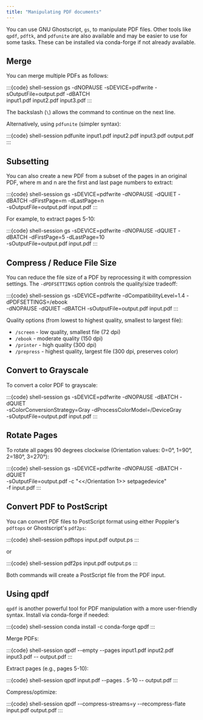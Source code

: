 ```yaml
---
title: "Manipulating PDF documents"
---
```


You can use GNU Ghostscript, `gs`, to manipulate PDF files. Other tools
like `qpdf`, `pdftk`, and `pdfunite` are also available and may be easier
to use for some tasks. These can be installed via conda-forge if not
already available.

## Merge

You can merge multiple PDFs as follows:

:::{code} shell-session
gs -dNOPAUSE -sDEVICE=pdfwrite -sOutputFile=output.pdf -dBATCH \
    input1.pdf input2.pdf input3.pdf
:::

The backslash (`\`) allows the command to continue on the next line.

Alternatively, using `pdfunite` (simpler syntax):

:::{code} shell-session
pdfunite input1.pdf input2.pdf input3.pdf output.pdf
:::

## Subsetting

You can also create a new PDF from a subset of the pages in an original
PDF, where m and n are the first and last page numbers to extract:

:::{code} shell-session
gs -sDEVICE=pdfwrite -dNOPAUSE -dQUIET -dBATCH -dFirstPage=m -dLastPage=n \
    -sOutputFile=output.pdf input.pdf
:::

For example, to extract pages 5-10:

:::{code} shell-session
gs -sDEVICE=pdfwrite -dNOPAUSE -dQUIET -dBATCH -dFirstPage=5 -dLastPage=10 \
    -sOutputFile=output.pdf input.pdf
:::

## Compress / Reduce File Size

You can reduce the file size of a PDF by reprocessing it with compression
settings. The `-dPDFSETTINGS` option controls the quality/size tradeoff:

:::{code} shell-session
gs -sDEVICE=pdfwrite -dCompatibilityLevel=1.4 -dPDFSETTINGS=/ebook \
    -dNOPAUSE -dQUIET -dBATCH -sOutputFile=output.pdf input.pdf
:::

Quality options (from lowest to highest quality, smallest to largest file):
- `/screen` - low quality, smallest file (72 dpi)
- `/ebook` - moderate quality (150 dpi)
- `/printer` - high quality (300 dpi)
- `/prepress` - highest quality, largest file (300 dpi, preserves color)

## Convert to Grayscale

To convert a color PDF to grayscale:

:::{code} shell-session
gs -sDEVICE=pdfwrite -dNOPAUSE -dBATCH -dQUIET \
    -sColorConversionStrategy=Gray -dProcessColorModel=/DeviceGray \
    -sOutputFile=output.pdf input.pdf
:::

## Rotate Pages

To rotate all pages 90 degrees clockwise (Orientation values: 0=0°, 1=90°,
2=180°, 3=270°):

:::{code} shell-session
gs -sDEVICE=pdfwrite -dNOPAUSE -dBATCH -dQUIET \
    -sOutputFile=output.pdf -c "<</Orientation 1>> setpagedevice" \
    -f input.pdf
:::

## Convert PDF to PostScript

You can convert PDF files to PostScript format using either Poppler's
`pdftops` or Ghostscript's `pdf2ps`:

:::{code} shell-session
pdftops input.pdf output.ps
:::

or

:::{code} shell-session
pdf2ps input.pdf output.ps
:::

Both commands will create a PostScript file from the PDF input.

## Using qpdf

`qpdf` is another powerful tool for PDF manipulation with a more
user-friendly syntax. Install via conda-forge if needed:

:::{code} shell-session
conda install -c conda-forge qpdf
:::

Merge PDFs:

:::{code} shell-session
qpdf --empty --pages input1.pdf input2.pdf input3.pdf -- output.pdf
:::

Extract pages (e.g., pages 5-10):

:::{code} shell-session
qpdf input.pdf --pages . 5-10 -- output.pdf
:::

Compress/optimize:

:::{code} shell-session
qpdf --compress-streams=y --recompress-flate input.pdf output.pdf
:::
